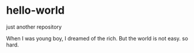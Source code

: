 # hello-world
just another repository

When I was young boy, I dreamed of the rich. 
But the world is not easy. so hard.
